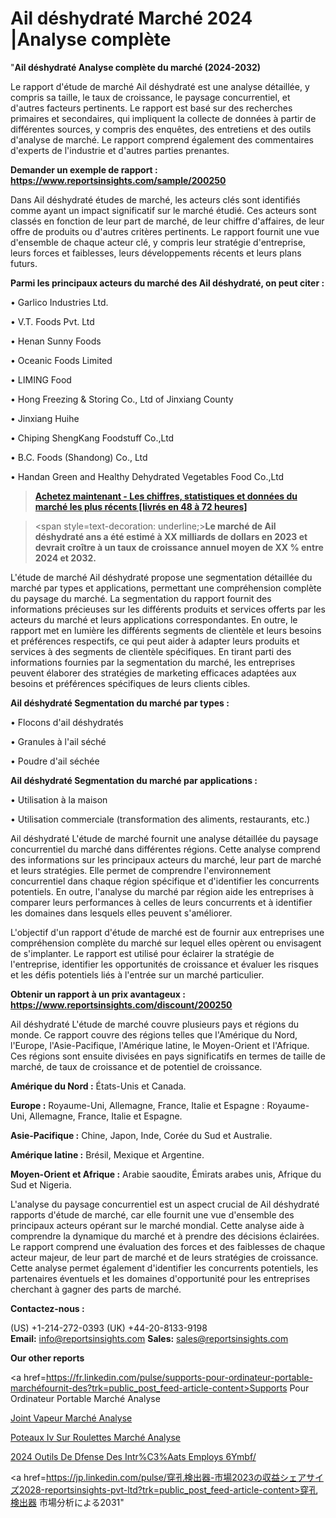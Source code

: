 # Ail déshydraté Marché 2024 |Analyse complète

"<strong>Ail déshydraté Analyse complète du marché (2024-2032)</strong>

Le rapport d'étude de marché Ail déshydraté est une analyse détaillée, y compris sa taille, le taux de croissance, le paysage concurrentiel, et d'autres facteurs pertinents. Le rapport est basé sur des recherches primaires et secondaires, qui impliquent la collecte de données à partir de différentes sources, y compris des enquêtes, des entretiens et des outils d'analyse de marché. Le rapport comprend également des commentaires d'experts de l'industrie et d'autres parties prenantes.

<strong>Demander un exemple de rapport : </strong><strong><a href=https://www.reportsinsights.com/sample/200250>https://www.reportsinsights.com/sample/200250</a></strong>

Dans Ail déshydraté études de marché, les acteurs clés sont identifiés comme ayant un impact significatif sur le marché étudié. Ces acteurs sont classés en fonction de leur part de marché, de leur chiffre d'affaires, de leur offre de produits ou d'autres critères pertinents. Le rapport fournit une vue d'ensemble de chaque acteur clé, y compris leur stratégie d'entreprise, leurs forces et faiblesses, leurs développements récents et leurs plans futurs.

<strong>Parmi les principaux acteurs du marché des Ail déshydraté, on peut citer :</strong>

• Garlico Industries Ltd.

• V.T. Foods Pvt. Ltd

• Henan Sunny Foods

• Oceanic Foods Limited

• LIMING Food

• Hong Freezing & Storing Co., Ltd of Jinxiang County

• Jinxiang Huihe

• Chiping ShengKang Foodstuff Co.,Ltd

• B.C. Foods (Shandong) Co., Ltd

• Handan Green and Healthy Dehydrated Vegetables Food Co.,Ltd

<blockquote><a href=https://reportsinsights.com/buynow/200250><span style=text-decoration: underline;><strong>Achetez maintenant - Les chiffres, statistiques et données du marché les plus récents [livrés en 48 à 72 heures]</strong></span></a></blockquote>
<blockquote>
<div class=group w-full text-gray-800 dark:text-gray-100 border-b border-black/10 dark:border-gray-900/50 bg-gray-50 dark:bg-[#444654]>
<div class=flex p-4 gap-4 text-base md:gap-6 md:max-w-2xl lg:max-w-xl xl:max-w-3xl md:py-6 lg:px-0 m-auto>
<div class=relative flex flex-col w-[calc(100%-50px)] gap-1 md:gap-3 lg:w-[calc(100%-115px)]>
<div class=flex flex-grow flex-col gap-3>
<div class=min-h-[20px] flex flex-col items-start gap-4 whitespace-pre-wrap break-words>
<div class=result-streaming markdown prose w-full break-words dark:prose-invert light>

<span style=text-decoration: underline;><strong>Le marché de Ail déshydraté ans a été estimé à XX milliards de dollars en 2023 et devrait croître à un taux de croissance annuel moyen de XX % entre 2024 et 2032.</strong></span>

</div>
</div>
</div>
</div>
</div>
</div></blockquote>
L'étude de marché Ail déshydraté propose une segmentation détaillée du marché par types et applications, permettant une compréhension complète du paysage du marché. La segmentation du rapport fournit des informations précieuses sur les différents produits et services offerts par les acteurs du marché et leurs applications correspondantes. En outre, le rapport met en lumière les différents segments de clientèle et leurs besoins et préférences respectifs, ce qui peut aider à adapter leurs produits et services à des segments de clientèle spécifiques. En tirant parti des informations fournies par la segmentation du marché, les entreprises peuvent élaborer des stratégies de marketing efficaces adaptées aux besoins et préférences spécifiques de leurs clients cibles.

<strong>Ail déshydraté Segmentation du marché par types :</strong>

• Flocons d'ail déshydratés

• Granules à l'ail séché

• Poudre d'ail séchée

<strong>Ail déshydraté Segmentation du marché par applications :</strong>

• Utilisation à la maison

• Utilisation commerciale (transformation des aliments, restaurants, etc.)

Ail déshydraté L'étude de marché fournit une analyse détaillée du paysage concurrentiel du marché dans différentes régions. Cette analyse comprend des informations sur les principaux acteurs du marché, leur part de marché et leurs stratégies. Elle permet de comprendre l'environnement concurrentiel dans chaque région spécifique et d'identifier les concurrents potentiels. En outre, l'analyse du marché par région aide les entreprises à comparer leurs performances à celles de leurs concurrents et à identifier les domaines dans lesquels elles peuvent s'améliorer.

L'objectif d'un rapport d'étude de marché est de fournir aux entreprises une compréhension complète du marché sur lequel elles opèrent ou envisagent de s'implanter. Le rapport est utilisé pour éclairer la stratégie de l'entreprise, identifier les opportunités de croissance et évaluer les risques et les défis potentiels liés à l'entrée sur un marché particulier.

<strong>Obtenir un rapport à un prix avantageux : <a href=https://www.reportsinsights.com/discount/200250>https://www.reportsinsights.com/discount/200250</a></strong>

Ail déshydraté L'étude de marché couvre plusieurs pays et régions du monde. Ce rapport couvre des régions telles que l'Amérique du Nord, l'Europe, l'Asie-Pacifique, l'Amérique latine, le Moyen-Orient et l'Afrique. Ces régions sont ensuite divisées en pays significatifs en termes de taille de marché, de taux de croissance et de potentiel de croissance.

<strong>Amérique du Nord :</strong> États-Unis et Canada.

<strong>Europe :</strong> Royaume-Uni, Allemagne, France, Italie et Espagne : Royaume-Uni, Allemagne, France, Italie et Espagne.

<strong>Asie-Pacifique :</strong> Chine, Japon, Inde, Corée du Sud et Australie.

<strong>Amérique latine :</strong> Brésil, Mexique et Argentine.

<strong>Moyen-Orient et Afrique :</strong> Arabie saoudite, Émirats arabes unis, Afrique du Sud et Nigeria.

L'analyse du paysage concurrentiel est un aspect crucial de Ail déshydraté rapports d'étude de marché, car elle fournit une vue d'ensemble des principaux acteurs opérant sur le marché mondial. Cette analyse aide à comprendre la dynamique du marché et à prendre des décisions éclairées. Le rapport comprend une évaluation des forces et des faiblesses de chaque acteur majeur, de leur part de marché et de leurs stratégies de croissance. Cette analyse permet également d'identifier les concurrents potentiels, les partenaires éventuels et les domaines d'opportunité pour les entreprises cherchant à gagner des parts de marché.

<strong>Contactez-nous :</strong>

(US) +1-214-272-0393
(UK) +44-20-8133-9198
<strong>Email:</strong> <a>info@reportsinsights.com</a>
<strong>Sales:</strong> <a>sales@reportsinsights.com</a>

<strong>Our other reports</strong>

<a href=https://fr.linkedin.com/pulse/supports-pour-ordinateur-portable-marchéfournit-des?trk=public_post_feed-article-content>Supports Pour Ordinateur Portable Marché Analyse</a>

<a href=https://www.linkedin.com/pulse/joint-vapeur-march%C3%A9domaines-de-croissance-actions-phhzf/>Joint Vapeur Marché Analyse</a>

<a href=https://www.linkedin.com/pulse/poteaux-iv-sur-roulettes-march%C3%A9s-analyse-jjhyf/>Poteaux Iv Sur Roulettes Marché Analyse</a>

<a href=https://www.linkedin.com/pulse/2024-outils-de-d%C3%A9fense-des-int%C3%A9r%C3%AAts-employ%C3%A9s-6ymbf/>2024 Outils De Dfense Des Intr%C3%Aats Employs 6Ymbf/</a>

<a href=https://jp.linkedin.com/pulse/穿孔検出器-市場2023の収益シェアサイズ2028-reportsinsights-pvt-ltd?trk=public_post_feed-article-content>穿孔検出器 市場分析による2031</a>"
